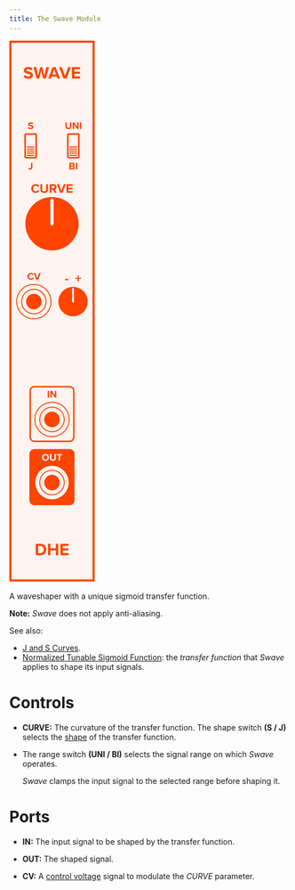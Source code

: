 ```yaml
---
title: The Swave Module
---
```

<img class="faceplate" src="swave.svg" alt="The Swave Faceplate" />

A waveshaper with a unique sigmoid transfer function.

**Note:**
_Swave_ does not apply anti-aliasing.

See also:
-   [J and S Curves](/technical/curves/).
-   [Normalized Tunable Sigmoid Function](/technical/sigmoid/):
    the _transfer function_
    that _Swave_ applies
    to shape its input signals.

# Controls
-   **CURVE:**
    The curvature of the transfer function.
    The shape switch **(S / J)**
    selects the
    [shape](/technical/curves/)
    of the transfer function.

-   The range switch **(UNI / BI)**
    selects the signal range on which _Swave_ operates.

    _Swave_ clamps the input signal to the selected range
    before shaping it.

# Ports

-   **IN:**
    The input signal to be shaped
    by the transfer function.

-   **OUT:**
    The shaped signal.

-   **CV:**
    A [control voltage](/technical/modulation/) signal
    to modulate the _CURVE_ parameter.
